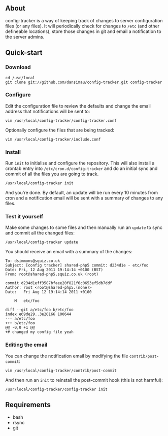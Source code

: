 ## About

config-tracker is a way of keeping track of changes to server configuration files (or any files). It will periodically check for changes to `/etc` (and other defineable locations), store those changes in git and email a notification to the server admins.

## Quick-start

### Download

	cd /usr/local
	git clone git://github.com/dansimau/config-tracker.git config-tracker

### Configure

Edit the configuration file to review the defaults and change the email address that notifications will be sent to:

	vim /usr/local/config-tracker/config-tracker.conf

Optionally configure the files that are being tracked:

	vim /usr/local/config-tracker/include.conf

### Install

Run `init` to initialise and configure the repository. This will also install a crontab entry into `/etc/cron.d/config-tracker` and do an initial sync and commit of all the files you are going to track.

	/usr/local/config-tracker init

And you're done. By default, an update will be run every 10 minutes from cron and a notification email will be sent with a summary of changes to any files.

### Test it yourself

Make some changes to some files and then manually run an `update` to sync and commit all the changed files:

	/usr/local/config-tracker update

You should receive an email with a summary of the changes:

	To: dsimmons@squiz.co.uk
	Subject: [config tracker] shared-php5 commit: d234d1e - etc/foo
	Date: Fri, 12 Aug 2011 19:14:14 +0100 (BST)
	From: root@shared-php5.squiz.co.uk (root)
	
	commit d234d1eff3587bfaee20f821f6c0653ef5db7ddf
	Author: root <root@shared-php5.(none)>
	Date:   Fri Aug 12 19:14:14 2011 +0100
	
	    M	etc/foo
	
	diff --git a/etc/foo b/etc/foo
	index e69de29..3e20166 100644
	--- a/etc/foo
	+++ b/etc/foo
	@@ -0,0 +1 @@
	+# changed my config file yeah

### Editing the email

You can change the notification email by modifying the file `contrib/post-commit`:

	vim /usr/local/config-tracker/contrib/post-commit

And then run an `init` to reinstall the post-commit hook (this is not harmful):

	/usr/local/config-tracker/config-tracker init

## Requirements

 * bash
 * rsync
 * git

